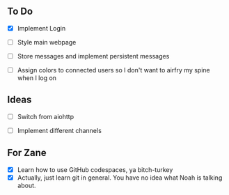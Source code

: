 
## To Do
- [x] Implement Login
- [ ] Style main webpage
- [ ] Store messages and implement persistent messages
- [ ] Assign colors to connected users so I don't want to airfry my spine when I log on


## Ideas
- [ ] Switch from aiohttp 
- [ ] Implement different channels


## For Zane
- [x] Learn how to use GitHub codespaces, ya bitch-turkey
- [x] Actually, just learn git in general. You have no idea what Noah is talking about.
